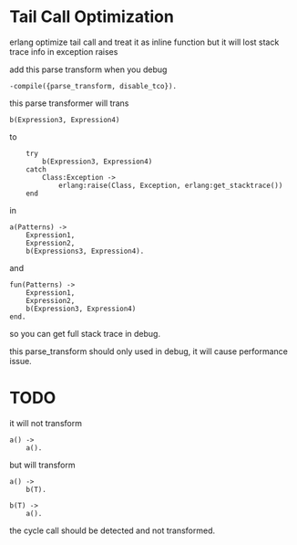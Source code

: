 # Tail Call Optimization 

erlang optimize tail call and treat it as inline function
but it will lost stack trace info in exception raises 

add this parse transform when you debug

    -compile({parse_transform, disable_tco}).

this parse transformer will trans

    b(Expression3, Expression4)
    
to

        try 
            b(Expression3, Expression4)
        catch
            Class:Exception ->
                erlang:raise(Class, Exception, erlang:get_stacktrace())
        end
    
in

    a(Patterns) -> 
        Expression1,
        Expression2,
        b(Expressions3, Expression4).
        
and

    fun(Patterns) ->
        Expression1,
        Expression2,
        b(Expression3, Expression4)
    end.
    
so you can get full stack trace in debug.

this parse_transform should only used in debug, it will cause performance issue.

# TODO

it will not transform 

    a() ->
        a().
        
but will transform

    a() ->
        b(T).
        
    b(T) ->
        a().
        
the cycle call should be detected and not transformed.
